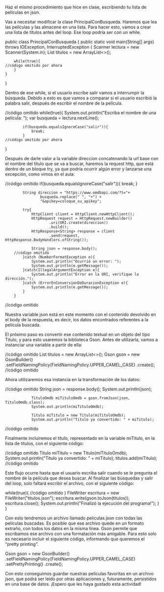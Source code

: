 Haz el mismo procedimiento que hice en clase, escribiendo tu lista de películas en json.

Vas a necesitar modificar la clase PrincipalConBusqueda. Haremos que lea las películas y las almacene en una lista. Para hacer esto, vamos a crear una lista de títulos antes del loop. Ese loop podría ser con un while.

public class PrincipalConBusqueda {
    public static void main(String[] args) throws IOException, InterruptedException {
        Scanner lectura = new Scanner(System.in);
        List<Titulo> titulos = new ArrayList<>();

        while(true){
    //código omitido por ahora
        }
    }
}

Dentro de ese while, si el usuario escribe salir vamos a interrumpir la búsqueda. Debido a esto es que vamos a comparar si el usuario escribió la palabra salir, después de escribir el nombre de la película.

//código omitido
while(true){
            System.out.println("Escriba el nombre de una película: ");
            var busqueda = lectura.nextLine();

            if(busqueda.equalsIgnoreCase("salir")){
                break;
            }
    //código omitido por ahora
}


Después de darle valor a la variable direccion concatenando la url base con el nombre del título que se va a buscar, haremos la request http, que está dentro de un bloque try, ya que podría ocurrir algún error y lanzarse una excepción, como vimos en el aula:

//código omitido
if(busqueda.equalsIgnoreCase("salir")){
                break;
            }

            String direccion = "https://www.omdbapi.com/?t="+
                    busqueda.replace(" ", "+") +
                    "&apikey=coloque_su_apikey";

            try{
                HttpClient client = HttpClient.newHttpClient();
                HttpRequest request = HttpRequest.newBuilder()
                        .uri(URI.create(direccion))
                        .build();
                HttpResponse<String> response = client
                        .send(request, HttpResponse.BodyHandlers.ofString());

                String json = response.body();
        //código omitido
            }catch (NumberFormatException e){
                System.out.println("Ocurrió un error: ");
                System.out.println(e.getMessage());
            }catch(IllegalArgumentException e){
                System.out.println("Error en la URI, verifique la dirección.");
            }catch (ErrorEnConversionDeDuracionException e){
                System.out.println(e.getMessage());
            }
        }
//código omitido


Nuestra variable json está en este momento con el contenido devolvido en el body de la respuesta, es decir, los datos encontrados referentes a la película buscada.

El próximo paso es convertir ese contenido textual en un objeto del tipo Titulo, y para esto usaremos la biblioteca Gson. Antes de utilizarla, vamos a instanciar una variable a partir de ella:

//código omitido
List<Titulo> titulos = new ArrayList<>();
Gson gson = new GsonBuilder()
                .setFieldNamingPolicy(FieldNamingPolicy.UPPER_CAMEL_CASE)
                .create();
//código omitido


Ahora utilizaremos esa instancia en la transformación de los datos:

//código omitido
                String json = response.body();
                System.out.println(json);

                TituloOmdb miTituloOmdb = gson.fromJson(json, TituloOmdb.class);
                System.out.println(miTituloOmdb);

                Titulo miTitulo = new Titulo(miTituloOmdb);
                System.out.println("Titulo ya convertido: " + miTitulo);
//código omitido


Finalmente incluiremos el título, representado en la variable miTitulo, en la lista de títulos, con el siguiente código:

//código omitido
                Titulo miTitulo = new Titulo(miTituloOmdb);
                System.out.println("Titulo ya convertido: " + miTitulo);
                titulos.add(miTitulo);
//código omitido


Este flujo ocurre hasta que el usuario escriba salir cuando se le pregunta el nombre de la película que desea buscar. Al finalizar las búsquedas y salir del loop, solo faltará escribir el archivo, con el siguiente código:

while(true){
//código omitido
}
FileWriter escritura = new FileWriter("titulos.json");
escritura.write(gson.toJson(titulos));
escritura.close();
System.out.println("Finalizó la ejecución del programa!");
}
}


Con esto tendremos un archivo llamado peliculas.json con todas las películas buscadas. Es posible que ese archivo quede en un formato extraño, con todos los datos en la misma línea. Gson permite que escribamos ese archivo con una formatación más amigable. Para esto solo es necesario incluir el siguiente código, informando que queremos el “pretty printing”.

Gson gson = new GsonBuilder()
                .setFieldNamingPolicy(FieldNamingPolicy.UPPER_CAMEL_CASE)
                .setPrettyPrinting()
                .create();


Con esto conseguimos guardar nuestras películas favoritas en un archivo json, que podrá ser leído por otras aplicaciones y, futuramente, persistidos en una base de datos. ¡Espero que les haya gustado esta actividad!
